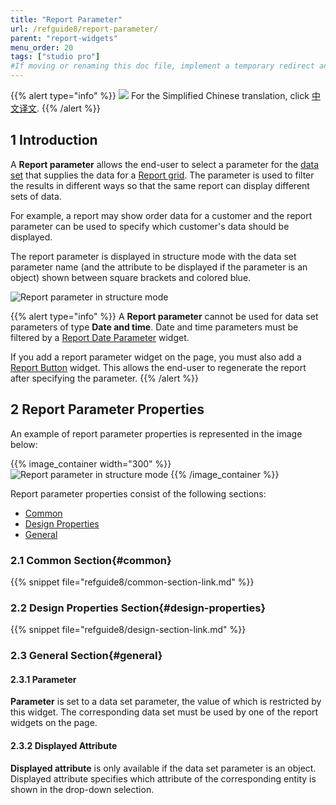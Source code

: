 ```yaml
---
title: "Report Parameter"
url: /refguide8/report-parameter/
parent: "report-widgets"
menu_order: 20
tags: ["studio pro"]
#If moving or renaming this doc file, implement a temporary redirect and let the respective team know they should update the URL in the product. See Mapping to Products for more details.
---
```


{{% alert type="info" %}}
<img src="attachments/chinese-translation/china.png" style="display: inline-block; margin: 0" /> For the Simplified Chinese translation, click [中文译文](https://cdn.mendix.tencent-cloud.com/documentation/refguide8/report-parameter.pdf).
{{% /alert %}}

## 1 Introduction

A **Report parameter** allows the end-user to select a parameter for the [data set](/refguide/data-sets/) that supplies the data for a [Report grid](/refguide/report-grid/). The parameter is used to filter the results in different ways so that the same report can display different sets of data.

For example, a report may show order data for a customer and the report parameter can be used to specify which customer's data should be displayed.

The report parameter is displayed in structure mode with the data set parameter name (and the attribute to be displayed if the parameter is an object) shown between square brackets and colored blue.

![Report parameter in structure mode](/attachments/refguide8/modeling/pages/report-widgets/report-parameter/report-parameter.png)

{{% alert type="info" %}}
A **Report parameter** cannot be used for data set parameters of type **Date and time**. Date and time parameters must be filtered by a [Report Date Parameter](/refguide/report-date-parameter/) widget.

If you add a report parameter widget on the page, you must also add a [Report Button](/refguide/report-button/) widget. This allows the end-user to regenerate the report after specifying the parameter.
{{% /alert %}}

## 2 Report Parameter Properties

An example of report parameter properties is represented in the image below:

{{% image_container width="300" %}}![Report parameter in structure mode](/attachments/refguide8/modeling/pages/report-widgets/report-parameter/report-parameter-properties.png)
{{% /image_container %}}

Report parameter properties consist of the following sections:

* [Common](#common)
* [Design Properties](#design-properties)
* [General](#general)

### 2.1 Common Section{#common}

{{% snippet file="refguide8/common-section-link.md" %}}

### 2.2 Design Properties Section{#design-properties}

{{% snippet file="refguide8/design-section-link.md" %}}

### 2.3 General Section{#general}

#### 2.3.1 Parameter

**Parameter** is set to a data set parameter, the value of which is restricted by this widget. The corresponding data set must be used by one of the report widgets on the page.

#### 2.3.2 Displayed Attribute

**Displayed attribute** is only available if the data set parameter is an object. Displayed attribute specifies which attribute of the corresponding entity is shown in the drop-down selection.
